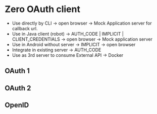 # Zero OAuth client

- Use directly by CLI -> open browser -> Mock Application server for callback url.
- Use in Java client (robot) -> AUTH_CODE | IMPLICIT | CLIENT_CREDENTIALS -> open browser -> Mock application server
- Use in Android without server -> IMPLICIT -> open browser
- Integrate in existing server -> AUTH_CODE
- Use as 3rd server to consume External API -> Docker

## OAuth 1

## OAuth 2

## OpenID
